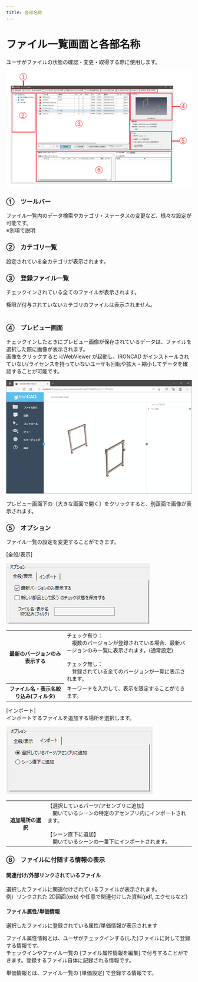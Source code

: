 ```yaml
---
title: 各部名称
---
```


# ファイル一覧画面と各部名称

ユーザがファイルの状態の確認・変更・取得する際に使用します。

![ファイル一覧画面](./img/Filelist_002.png)

### ①　ツールバー
ファイル一覧内のデータ検索やカテゴリ・ステータスの変更など、様々な設定が可能です。<br>
※別項で説明

### ②　カテゴリ一覧
設定されている全カテゴリが表示されます。

### ③　登録ファイル一覧
チェックインされている全てのファイルが表示されます。

<div class="note">
権限が付与されていないカテゴリのファイルは表示されません。
</div><br />

### ④　プレビュー画面
チェックインしたときにプレビュー画像が保存されているデータは、ファイルを選択した際に画像が表示されます。<br>
画像をクリックすると icWebViewer が起動し、IRONCAD がインストールされていない/ライセンスを持っていないユーザも回転や拡大・縮小してデータを確認することが可能です。

![icWebViewer起動](./img/Filelist_003.png)

プレビュー画面下の〔大きな画面で開く〕をクリックすると、別画面で画像が表示されます。

### ⑤　オプション
ファイル一覧の設定を変更することができます。

[全般/表示]<br>

![全般/表示](./img/Filelist_004.png)

<table>
<tr>
<th>最新のバージョンのみ表示する</th>
<td>チェック有り：<br>
　複数のバージョンが登録されている場合、最新バージョンのみ一覧に表示されます。(通常設定)<br>
<br>
チェック無し：<br>
　登録されている全てのバージョンが一覧に表示されます。
</td>
</tr>
<tr>
<th>ファイル名・表示名絞り込み(フィルタ)</th>
<td>キーワードを入力して、表示を限定することができます。
</td>
</tr>
</table>

[インポート]<br>
インポートするファイルを追加する場所を選択します。

![インポート](./img/Filelist_005.png)

<table>
<tr>
<th>追加場所の選択</th>
<td>【選択しているパーツ/アセンブリに追加】<br>
　開いているシーンの特定のアセンブリ内にインポートされます。<br>
<br>
【シーン直下に追加】<br>
　開いているシーンの一番下にインポートされます。
</td>
</tr>
</table>


### ⑥　ファイルに付随する情報の表示

#### 関連付け/外部リンクされているファイル
選択したファイルに関連付けされているファイルが表示されます。<br>
例）リンクされた 2D図面(exb) や任意で関連付けした資料(pdf, エクセルなど)

#### ファイル属性/単価情報
選択したファイルに登録されている属性/単価情報が表示されます

ファイル属性情報とは、ユーザがチェックインする(した)ファイルに対して登録する情報です。<br>
チェックインやファイル一覧の [ファイル属性情報を編集] で付与することができます。登録するファイル自体に記録される情報です。<br>

単価情報とは、ファイル一覧の [単価設定] で登録する情報です。


